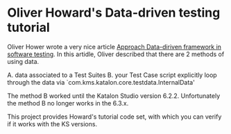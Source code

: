 Oliver Howard's Data-driven testing tutorial
============

Oliver Hower wrote a very nice article 
[Approach Data-diriven framework in software testing](https://dzone.com/articles/data-driven-testing-approach-with-katalon-studio). In this artidle, Oliver described that there are 2 methods of using data.

A. data associated to a Test Suites
B. your Test Case script explicitly loop through the data via `com.kms.katalon.core.testdata.InternalData'

The method B worked until the Katalon Studio version 6.2.2.
Unfortunately the method B no longer works in the 6.3.x.

This project provides Howard's tutorial code set, with which you can verify if it works with the KS versions.
